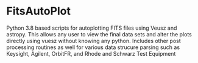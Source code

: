 # FitsAutoPlot
Python 3.8 based scripts for autoplotting FITS files using Veusz and astropy. This allows any user to view the final data sets and alter the plots directly using vuesz without knowing any python. Includes other post processing routines as well for various data strucure parsing such as Keysight, Agilent, OrbitFR, and Rhode and Schwarz Test Equipment
